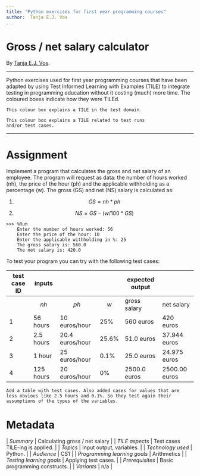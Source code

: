 ```yaml
---
title: "Python exercises for first year programming courses"
author:  Tanja E.J. Vos
...
```


# Gross / net salary calculator

By [Tanja E.J. Vos](https://www.tanjavos.com).

------------------------------------------------------------------------

Python exercises used for first year programming courses that
have been adapted by using Test Informed Learning with Examples (TILE)
to integrate testing in programming education without it costing (much)
more time. The coloured boxes indicate how they were TILEd.

```testdomaintile
This colour box explains a TILE in the test domain.
```

```testruntile
This colour box explains a TILE related to test runs 
and/or test cases.
```
------------------------------------------------------------------------

# Assignment

Implement a program that calculates the gross and net salary of an
employee. The program will request as data: the number of hours
worked (nh), the price of the hour (ph) and the applicable
withholding as a percentage (w). The gross (GS) and net (NS) salary
is calculated as:

1.  $$GS = nh * ph$$

2.  $$NS = GS - (w/100*GS)$$

```
>>> %Run 
    Enter the number of hours worked: 56
    Enter the price of the hour: 10
    Enter the applicable withholding in %: 25
    The gross salary is: 560.0
    The net salary is: 420.0
```

To test your program you can try with the following test cases:

| test case ID | inputs    |                 |       | expected output |               |
|--------------|-----------|-----------------|-------|-----------------|---------------|
|              | $$nh$$    | $$ph$$          | $$w$$ | gross salary    | net salary    |
| 1            | 56 hours  | 10 euros/hour   | 25%   | 560 euros       | 420 euros     |
| 2            | 2.5 hours | 20.4 euros/hour | 25.6% | 51.0 euros      | 37.944 euros  |
| 3            | 1 hour    | 25 euros/hour   | 0.1%  | 25.0 euros      | 24.975 euros  |
| 4            | 125 hours | 20 euros/hour   | 0%    | 2500.0 euros    | 2500.00 euros |


```testruntile
Add a table with test cases. Also added cases for values that are
less obvious like 2.5 hours and 0.1%. So they test again their
assumptions of the types of the variables.
```

# Metadata

| _Summary_ | Calculating gross / net salary |
| _TILE aspects_ | Test cases TILE-ing is applied. |
| _Topics_ | Input output, variables. |
| _Technology used_ | Python. |
| _Audience_ | CS1 |
| _Programming learning goals_ | Arithmetics |
| _Testing learning goals_ | Applying test cases. |
| _Prerequisites_ |  Basic programming constructs.  |
| _Variants_ | n/a |